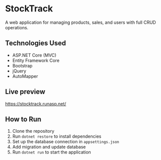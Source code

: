 # StockTrack
A web application for managing products, sales, and users with full CRUD operations.

## Technologies Used
- ASP.NET Core (MVC)
- Entity Framework Core
- Bootstrap
- jQuery
- AutoMapper

## Live preview
https://stocktrack.runasp.net/

## How to Run
1. Clone the repository
2. Run `dotnet restore` to install dependencies
3. Set up the database connection in `appsettings.json`
4. Add migration and update database
5. Run `dotnet run` to start the application
